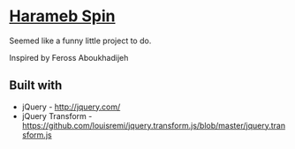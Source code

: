 # [Harameb Spin](http://harambe.wesleytian.com)

Seemed like a funny little project to do.

Inspired by Feross Aboukhadijeh
## Built with

* jQuery - <http://jquery.com/>
* jQuery Transform - <https://github.com/louisremi/jquery.transform.js/blob/master/jquery.transform.js>